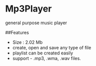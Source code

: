 # Mp3Player
general purpose music player<br>

##Features
- Size : 2.02 Mb
- create, open and save any type of file
- playlist can be created easily
- support - .mp3, .wma, .wav files.
